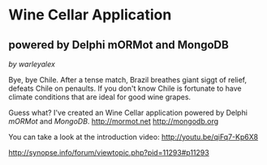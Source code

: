 Wine Cellar Application
=======================

powered by Delphi mORMot and MongoDB
------------------------------------

*by warleyalex*

Bye, bye Chile. After a tense match, Brazil breathes giant siggt of relief, defeats Chile on penaults. 
If you don't know Chile is fortunate to have climate conditions that are ideal for good wine grapes.

Guess what? I've created an Wine Cellar application powered by Delphi *mORMot* and *MongoDB*.
http://mormot.net
http://mongodb.org

You can take a look at the introduction video:
http://youtu.be/qiFq7-Kp6X8

http://synopse.info/forum/viewtopic.php?pid=11293#p11293